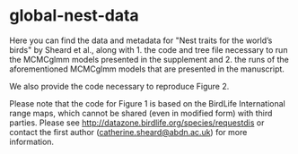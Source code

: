# global-nest-data

Here you can find the data and metadata for "Nest traits for the world’s birds" by Sheard et al., along with 1. the code and tree file necessary to run the MCMCglmm models presented in the supplement and 2. the runs of the aforementioned MCMCglmm models that are presented in the manuscript.

We also provide the code necessary to reproduce Figure 2.

Please note that the code for Figure 1 is based on the BirdLife International range maps, which cannot be shared (even in modified form) with third parties. Please see http://datazone.birdlife.org/species/requestdis or contact the first author (catherine.sheard@abdn.ac.uk) for more information.
